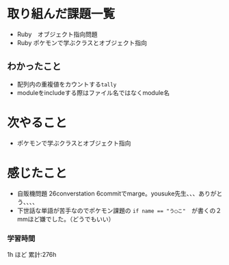 # 取り組んだ課題一覧

- Ruby　オブジェクト指向問題
- Ruby ポケモンで学ぶクラスとオブジェクト指向
## わかったこと
- 配列内の重複値をカウントする`tally`
- moduleをincludeする際はファイル名ではなくmodule名
# 次やること
- ポケモンで学ぶクラスとオブジェクト指向
# 感じたこと
- 自販機問題 26converstation 6commitでmarge。yousuke先生、、、ありがとう、、、、
- 下世話な単語が苦手なのでポケモン課題の `if name == "う◯こ"`　が書くの２mmほど嫌でした。（どうでもいい）
### 学習時間

1h ほど
累計:276h
